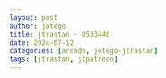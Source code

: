 ```yaml
---
layout: post
author: jotego
title: jtrastan - 8533440
date: 2024-07-12
categories: [arcade, jotego-jtrastan]
tags: [jtrastan, jtpatreon]
---
```


